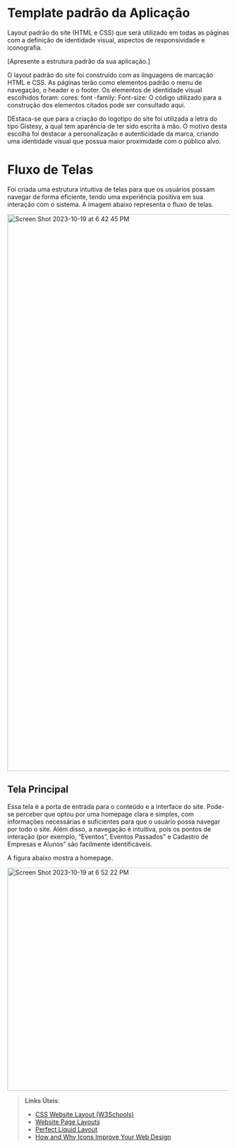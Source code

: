 # Template padrão da Aplicação

Layout padrão do site (HTML e CSS) que será utilizado em todas as páginas com a definição de identidade visual, aspectos de responsividade e iconografia.

[Apresente a estrutura padrão da sua aplicação.]

O layout padrão do site foi construído com as linguagens de marcação HTML e CSS. As páginas terão como elementos padrão o menu de navegação, o header e o footer. Os elementos de identidade visual escolhidos foram:
cores:
font -family:
Font-size:
O código utilizado para a construção dos elementos citados pode ser consultado aqui.

DEstaca-se que para a criação do logotipo do site foi utilizada a letra do tipo Gistesy, a qual tem aparência de ter sido escrita à mão. O motivo desta escolha foi destacar a personalização e autenticidade da marca, criando uma identidade visual que possua maior proximidade com o público alvo.


# Fluxo de Telas
Foi criada uma estrutura intuitiva de telas para que os usuários possam navegar de forma eficiente, tendo uma experiência positiva em sua interação com o sistema.
A imagem abaixo representa o fluxo de telas.

<img width="1261" alt="Screen Shot 2023-10-19 at 6 42 45 PM" src="https://github.com/ICEI-PUC-Minas-PMV-ADS/pmv-ads-2023-2-e1-proj-web-t11-pmv-ads-2023-2-e1-proj-vendaingressos/assets/145787867/d808f36e-843e-46a4-982a-082ac54b207e">


## Tela Principal

Essa tela é a porta de entrada para o conteúdo e a interface do site. Pode-se perceber que optou por uma homepage clara e simples, com informações necessárias e suficientes para que o usuário possa navegar por todo o site. Além disso, a navegação é intuitiva, pois os pontos de interação (por exemplo, “Eventos”, Eventos Passados” e Cadastro de Empresas e Alunos”  são facilmente identificáveis.

A figura abaixo mostra a homepage.

<img width="505" alt="Screen Shot 2023-10-19 at 6 52 22 PM" src="https://github.com/ICEI-PUC-Minas-PMV-ADS/pmv-ads-2023-2-e1-proj-web-t11-pmv-ads-2023-2-e1-proj-vendaingressos/assets/145787867/de5f2497-97e9-4664-a2c4-96f43ffc9810">





> **Links Úteis**:
>
> - [CSS Website Layout (W3Schools)](https://www.w3schools.com/css/css_website_layout.asp)
> - [Website Page Layouts](http://www.cellbiol.com/bioinformatics_web_development/chapter-3-your-first-web-page-learning-html-and-css/website-page-layouts/)
> - [Perfect Liquid Layout](https://matthewjamestaylor.com/perfect-liquid-layouts)
> - [How and Why Icons Improve Your Web Design](https://usabilla.com/blog/how-and-why-icons-improve-you-web-design/)
